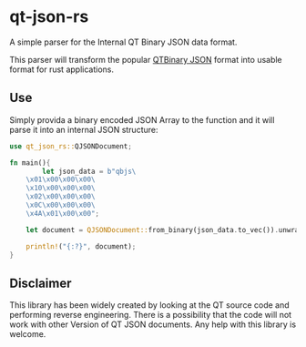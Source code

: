 # qt-json-rs

A simple parser for the Internal QT Binary JSON data format.

This parser will transform the popular
[QTBinary JSON](https://doc.qt.io/qt-6.2/qbinaryjson.html#toBinaryData)
format into usable format for rust applications.

## Use

Simply provida a binary encoded JSON Array to the function and it will parse it into an
internal JSON structure:

```rust
use qt_json_rs::QJSONDocument;

fn main(){
        let json_data = b"qbjs\
    \x01\x00\x00\x00\
    \x10\x00\x00\x00\
    \x02\x00\x00\x00\
    \x0C\x00\x00\x00\
    \x4A\x01\x00\x00";

    let document = QJSONDocument::from_binary(json_data.to_vec()).unwrap();

    println!("{:?}", document);
}
```

## Disclaimer

This library has been widely created by looking at the QT source code and performing reverse
engineering.
There is a possibility that the code will not work with other Version of QT JSON documents.
Any help with this library is welcome.
